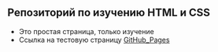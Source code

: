 ## Репозиторий по изучению HTML и CSS

- Это простая страница, только изучение
- Ссылка на тестовую страницу [GitHub_Pages](https://winpersh.github.io/travel_head_first/)